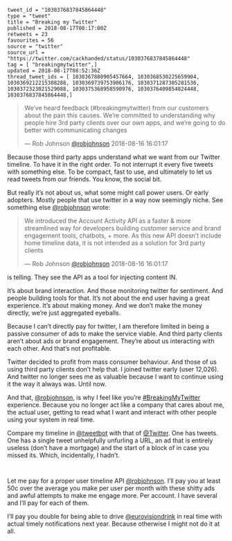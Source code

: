 ```
tweet_id = "1030376837845864448"
type = "tweet"
title = "Breaking my Twitter"
published = 2018-08-17T08:17:00Z
retweets = 23
favourites = 56
source = "twitter"
source_url = "https://twitter.com/cackhanded/status/1030376837845864448"
tag = [ "breakingmytwitter",]
updated = 2018-08-17T08:52:36Z
thread_tweet_ids = [ 1030367880905457664, 1030368530225659904, 1030369212215308288, 1030369739753906176, 1030371287305281536, 1030372323021529088, 1030375368958590976, 1030376409854824448, 1030376837845864448,]
```

> We’ve heard feedback (#breakingmytwitter) from our customers about the pain this causes. We’re committed to understanding why people hire 3rd party clients over our own apps, and we’re going to do better with communicating changes
> 
> — Rob Johnson [@robjohnson](https://twitter.com/robjohnson/status/1030122332243734528) 2018-08-16 16:01:17

Because those third party apps understand what we want from our Twitter timeline. To have it in the right order. To not interrupt it every five tweets with something else. To be compact, fast to use, and ultimately to let us read tweets from our friends. You know, the social bit. 

But really it’s not about us, what some might call power users. Or early adopters. Mostly people that use twitter in a way now seemingly niche. See something else [@robjohnson](https://twitter.com/robjohnson) wrote: 

> We introduced the Account Activity API as a faster &amp; more streamlined way for developers building customer service and brand engagement tools, chatbots, + more. As this new API doesn’t include home timeline data, it is not intended as a solution for 3rd party clients
> 
> — Rob Johnson [@robjohnson](https://twitter.com/robjohnson/status/1030122330863722496) 2018-08-16 16:01:17

 is telling. They see the API as a tool for injecting content IN.

 It’s about brand interaction. And those monitoring twitter for sentiment. And people building tools for that. It’s not about the end user having a great experience. It’s about making money. And we don’t make the money directly, we’re just aggregated eyeballs.

 Because I can’t directly pay for twitter, I am therefore limited in being a passive consumer of ads to make the service viable. And third party clients aren’t about ads or brand engagement. They’re about us interacting with each other. And that’s not profitable.

 Twitter decided to profit from mass consumer behaviour. And those of us using third party clients don’t help that. I joined twitter early (user 12,026). And twitter no longer sees me as valuable because I want to continue using it the way it always was. Until now.

 And that, [@robjohnson](https://twitter.com/robjohnson), is why I feel like you’re [#BreakingMyTwitter](/tags/breakingmytwitter/) experience. Because you no longer act like a company that cares about me, the actual user, getting to read what I want and interact with other people using your system in real time.

 Compare my timeline in [@tweetbot](https://twitter.com/tweetbot) with that of [@Twitter](https://twitter.com/Twitter). One has tweets. One has a single tweet unhelpfully unfurling a URL, an ad that is entirely useless (don’t have a mortgage) and the start of a block of in case you missed its. Which, incidentally, I hadn’t.

<p class='image'><img src='http://mnf.m17s.net/2018/08/17/Dkyg49KX0AEz4Al.jpg' alt=''></p>

<p class='image'><img src='http://mnf.m17s.net/2018/08/17/Dkyg5AfXoAA4PY2.jpg' alt=''></p>

Let me pay for a proper user timeline API [@robjohnson](https://twitter.com/robjohnson). I’ll pay you at least 50c over the average you make per user per month with these shitty ads and awful attempts to make me engage more. Per account. I have several and I’ll pay for each of them.

 I’ll pay you double for being able to drive [@eurovisiondrink](https://twitter.com/eurovisiondrink) in real time with actual timely notifications next year. Because otherwise I might not do it at all.

